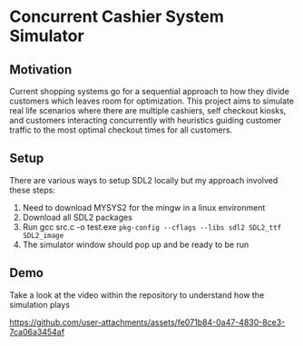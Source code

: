 # Concurrent Cashier System Simulator

## Motivation

Current shopping systems go for a sequential approach to how they divide customers which leaves room for optimization. This project aims to simulate real life scenarios where there are multiple cashiers, self checkout kiosks, and customers interacting concurrently with heuristics guiding customer traffic to the most optimal checkout times for all customers.

## Setup

There are various ways to setup SDL2 locally but my approach involved these steps:

1. Need to download MYSYS2 for the mingw in a linux environment
2. Download all SDL2 packages 
3. Run gcc src.c -o test.exe `pkg-config --cflags --libs sdl2 SDL2_ttf SDL2_image`
4. The simulator window should pop up and be ready to be run

## Demo

Take a look at the video within the repository to understand how the simulation plays 

https://github.com/user-attachments/assets/fe071b84-0a47-4830-8ce3-7ca06a3454af

